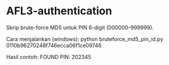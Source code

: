 # AFL3-authentication

Skrip brute-force MD5 untuk PIN 6-digit (000000–999999).

Cara menjalankan (windows):
python bruteforce_md5_pin_id.py 0110b96270248f746ecca06f1ce09746

Hasil contoh:
FOUND PIN: 202345

